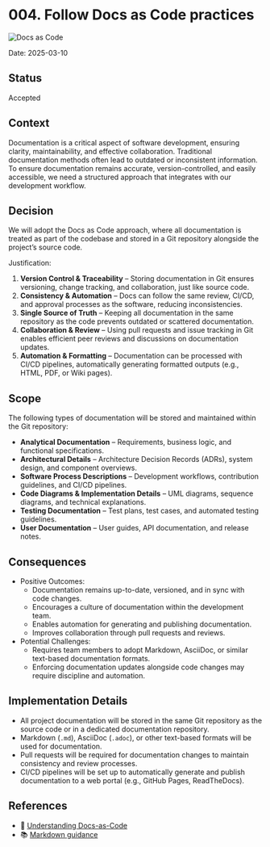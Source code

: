 ﻿# 004. Follow Docs as Code practices
![Docs as Code](https://img.shields.io/badge/Docs_as_Code-blue)

Date: 2025-03-10

## Status

Accepted

## Context

Documentation is a critical aspect of software development, ensuring clarity, maintainability, and effective collaboration.
Traditional documentation methods often lead to outdated or inconsistent information.
To ensure documentation remains accurate, version-controlled, and easily accessible, we need a structured approach that integrates with our development workflow.

## Decision

We will adopt the Docs as Code approach, where all documentation is treated as part of the codebase and stored in a Git repository alongside the project’s source code.

Justification:
1. **Version Control & Traceability** – Storing documentation in Git ensures versioning, change tracking, and collaboration, just like source code.
2. **Consistency & Automation** – Docs can follow the same review, CI/CD, and approval processes as the software, reducing inconsistencies.
3. **Single Source of Truth** – Keeping all documentation in the same repository as the code prevents outdated or scattered documentation.
4. **Collaboration & Review** – Using pull requests and issue tracking in Git enables efficient peer reviews and discussions on documentation updates.
5. **Automation & Formatting** – Documentation can be processed with CI/CD pipelines, automatically generating formatted outputs (e.g., HTML, PDF, or Wiki pages).

## Scope

The following types of documentation will be stored and maintained within the Git repository:

* **Analytical Documentation** – Requirements, business logic, and functional specifications.
* **Architectural Details** – Architecture Decision Records (ADRs), system design, and component overviews.
* **Software Process Descriptions** – Development workflows, contribution guidelines, and CI/CD pipelines.
* **Code Diagrams & Implementation Details** – UML diagrams, sequence diagrams, and technical explanations.
* **Testing Documentation** – Test plans, test cases, and automated testing guidelines.
* **User Documentation** – User guides, API documentation, and release notes.

## Consequences

* Positive Outcomes:
  * Documentation remains up-to-date, versioned, and in sync with code changes.
  * Encourages a culture of documentation within the development team.
  * Enables automation for generating and publishing documentation.
  * Improves collaboration through pull requests and reviews.
* Potential Challenges:
  * Requires team members to adopt Markdown, AsciiDoc, or similar text-based documentation formats.
  * Enforcing documentation updates alongside code changes may require discipline and automation.

## Implementation Details

* All project documentation will be stored in the same Git repository as the source code or in a dedicated documentation repository.
* Markdown (`.md`), AsciiDoc (`.adoc`), or other text-based formats will be used for documentation.
* Pull requests will be required for documentation changes to maintain consistency and review processes.
* CI/CD pipelines will be set up to automatically generate and publish documentation to a web portal (e.g., GitHub Pages, ReadTheDocs).

## References

* 📖 [Understanding Docs-as-Code](https://medium.com/@EjiroOnose/understanding-docs-as-code-01b8c7644e23#:~:text=Docs%2Das%2DCode%20is%20a,developers%20use%20for%20writing%20code.)
* 📚 [Markdown guidance](https://docs.microsoft.com/en-us/azure/devops/project/wiki/markdown-guidance?view=azure-devops)
